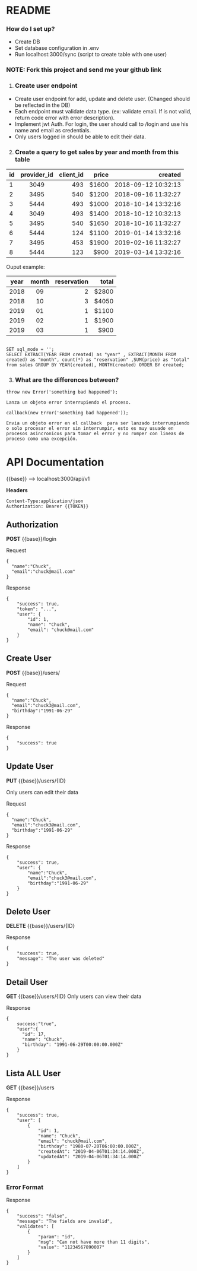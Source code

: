 # README #

### How do I set up? ###

* Create DB
* Set database configuration in .env
* Run localhost:3000/sync (script to create table with one user)

### NOTE: Fork this project and send me your github link ###

1) ### Create user endpoint ###

* Create user endpoint for add, update and delete user. (Changed should be reflected in the DB)
* Each endpoint must validate data type. (ex: validate email. If is not valid, return code error with error description).
* Implement jwt Auth. For login, the user should call to /login and use his name and email as credentials.
* Only users logged in should be able to edit their data.

2) ### Create a query to get sales by year and month from this table ###

| id  | provider_id | client_id  | price | created             |
| --- |:-----------:| ----------:| -----:| -------------------:|
|  1  | 3049        |   493      | $1600 | 2018-09-12 10:32:13 |
|  2  | 3495        |   540      | $1200 | 2018-09-16 11:32:27 |
|  3  | 5444        |   493      | $1000 | 2018-10-14 13:32:16 |
|  4  | 3049        |   493      | $1400 | 2018-10-12 10:32:13 |
|  5  | 3495        |   540      | $1650 | 2018-10-16 11:32:27 |
|  6  | 5444        |   124      | $1100 | 2019-01-14 13:32:16 |
|  7  | 3495        |   453      | $1900 | 2019-02-16 11:32:27 |
|  8  | 5444        |   123      | $900  | 2019-03-14 13:32:16 |


Ouput example:

| year | month | reservation | total |
| ---  |:-----:| -----------:| -----:|
| 2018 |  09   |   2         | $2800 |
| 2018 |  10   |   3         | $4050 |
| 2019 |  01   |   1         | $1100 |
| 2019 |  02   |   1         | $1900 |
| 2019 |  03   |   1         | $900  |

```mysql

SET sql_mode = '';
SELECT EXTRACT(YEAR FROM created) as "year" , EXTRACT(MONTH FROM created) as "month", count(*) as "reservation" ,SUM(price) as "total" from sales GROUP BY YEAR(created), MONTH(created) ORDER BY created;

```


3) ### What are the differences between? ###

```throw new Error('something bad happened');```
```
Lanza un objeto error interrupiendo el proceso.
```

```callback(new Error('something bad happened'));```

```
Envia un objeto error en el callback  para ser lanzado interrumpiendo o solo procesar el error sin interrumpir, esto es muy usuado en procesos asincronicos para tomar el error y no romper con lineas de proceso como una excepción.
```


# API Documentation

{{base}} --> localhost:3000/api/v1

**Headers**

```
Content-Type:application/json
Authorization: Bearer {{TOKEN}}
```

## Authorization

**POST**  {{base}}/login

Request

```
{
  "name":"Chuck",
  "email":"chuck@mail.com"
}
```

Response 
```
{
    "success": true,
    "token": "...",
    "user": {
        "id": 1,
        "name": "Chuck",
        "email": "chuck@mail.com"
    }
}
```

## Create User

**POST**  {{base}}/users/

Request

```
{
  "name":"Chuck",
  "email":"chuck3@mail.com",
  "birthday":"1991-06-29"
}
```

Response 
```
{
    "success": true
}
```

## Update User

**PUT**  {{base}}/users/{ID}

Only users can edit their data

Request

```
{
  "name":"Chuck",
  "email":"chuck3@mail.com",
  "birthday":"1991-06-29"
}
```

Response 
```
{
    "success": true,
    "user": {
        "name":"Chuck",
        "email":"chuck3@mail.com",
        "birthday":"1991-06-29"
    }
}
```

## Delete User

**DELETE**  {{base}}/users/{ID}

Response 
```
{
    "success": true,
    "message": "The user was deleted"
}
```

## Detail User

**GET**  {{base}}/users/{ID}
Only users can view their data

Response 
```
{
    success:"true",
    "user":{
      "id": 17,
      "name": "Chuck",
      "birthday": "1991-06-29T00:00:00.000Z"
    }
}
```

## Lista ALL User

**GET**  {{base}}/users

Response 
```
{
    "success": true,
    "user": [
        {
            "id": 1,
            "name": "Chuck",
            "email": "chuck@mail.com",
            "birthday": "1980-07-20T06:00:00.000Z",
            "createdAt": "2019-04-06T01:34:14.000Z",
            "updatedAt": "2019-04-06T01:34:14.000Z"
        }
    ]
}
```


### Error Format

Response 
```
{
    "success": "false",
    "message": "The fields are invalid",
    "validates": [
        {
            "param": "id",
            "msg": "Can not have more than 11 digits",
            "value": "11234567890007"
        }
    ]
}
```